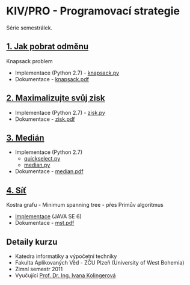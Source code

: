# KIV/PRO - Programovací strategie

Série semestrálek.

## [1. Jak pobrat odměnu](knapsack)
Knapsack problem

* Implementace (Python 2.7) - [knapsack.py](knapsack/knapsack.py)
* Dokumentace - [knapsack.pdf](knapsack/doc/knapsack.pdf)
 
## [2. Maximalizujte svůj zisk](zisk)

* Implementace (Python 2.7) - [zisk.py](zisk/zisk.py)
* Dokumentace - [zisk.pdf](zisk/doc/zisk.pdf)

## [3. Medián](median)
* Implementace (Python 2.7)
  * [quickselect.py](median/quickselect.py)
  * [median.py](median/median.py)
* Dokumentace - [median.pdf](median/doc/median.pdf)
 
## [4. Síť](mst)
Kostra grafu - Minimum spanning tree - přes Primův algoritmus

* [Implementace](mst/src) (JAVA SE 6)
* Dokumentace - [mst.pdf](mst/doc/mst.pdf)

## Detaily kurzu
* Katedra informatiky a výpočetní techniky
* Fakulta Aplikovaných Věd - ZČU Plzeň (University of West Bohemia)
* Zimní semestr 2011
* Vyučující [Prof. Dr. Ing. Ivana Kolingerová](https://www.kiv.zcu.cz/cz/katedra/osoby-seznam/osoba-detail.html?login=kolinger)
